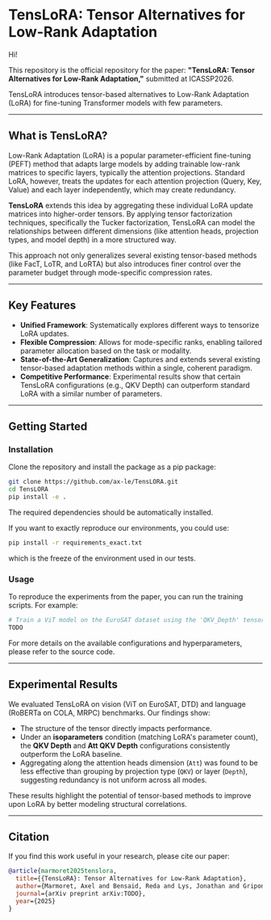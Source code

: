 # TensLoRA: Tensor Alternatives for Low-Rank Adaptation

Hi!

This repository is the official repository for the paper: **"TensLoRA: Tensor Alternatives for Low-Rank Adaptation,"** submitted at ICASSP2026.

TensLoRA introduces tensor-based alternatives to Low-Rank Adaptation (LoRA) for fine-tuning Transformer models with few parameters.

-----

## What is TensLoRA?

Low-Rank Adaptation (LoRA) is a popular parameter-efficient fine-tuning (PEFT) method that adapts large models by adding trainable low-rank matrices to specific layers, typically the attention projections. Standard LoRA, however, treats the updates for each attention projection (Query, Key, Value) and each layer independently, which may create redundancy.

**TensLoRA** extends this idea by aggregating these individual LoRA update matrices into higher-order tensors. By applying tensor factorization techniques, specifically the Tucker factorization, TensLoRA can model the relationships between different dimensions (like attention heads, projection types, and model depth) in a more structured way.

This approach not only generalizes several existing tensor-based methods (like FacT, LoTR, and LoRTA) but also introduces finer control over the parameter budget through mode-specific compression rates.

-----

## Key Features

  * **Unified Framework**: Systematically explores different ways to tensorize LoRA updates.
  * **Flexible Compression**: Allows for mode-specific ranks, enabling tailored parameter allocation based on the task or modality.
  * **State-of-the-Art Generalization**: Captures and extends several existing tensor-based adaptation methods within a single, coherent paradigm.
  * **Competitive Performance**: Experimental results show that certain TensLoRA configurations (e.g., QKV Depth) can outperform standard LoRA with a similar number of parameters.

-----

## Getting Started

### Installation

Clone the repository and install the package as a pip package:

```bash
git clone https://github.com/ax-le/TensLORA.git
cd TensLORA
pip install -e .
```

The required dependencies should be automatically installed.

If you want to exactly reproduce our environments, you could use:

```bash
pip install -r requirements_exact.txt
```

which is the freeze of the environment used in our tests.

### Usage

To reproduce the experiments from the paper, you can run the training scripts. For example:

```bash
# Train a ViT model on the EuroSAT dataset using the 'QKV_Depth' tensor construction
TODO
```

For more details on the available configurations and hyperparameters, please refer to the source code.

-----

## Experimental Results

We evaluated TensLoRA on vision (ViT on EuroSAT, DTD) and language (RoBERTa on COLA, MRPC) benchmarks. Our findings show:

  * The structure of the tensor directly impacts performance.
  * Under an **isoparameters** condition (matching LoRA's parameter count), the **QKV Depth** and **Att QKV Depth** configurations consistently outperform the LoRA baseline.
  * Aggregating along the attention heads dimension (`Att`) was found to be less effective than grouping by projection type (`QKV`) or layer (`Depth`), suggesting redundancy is not uniform across all modes.

These results highlight the potential of tensor-based methods to improve upon LoRA by better modeling structural correlations.

-----

## Citation

If you find this work useful in your research, please cite our paper:

```bibtex
@article{marmoret2025tenslora,
  title={{TensLoRA}: Tensor Alternatives for Low-Rank Adaptation},
  author={Marmoret, Axel and Bensaid, Reda and Lys, Jonathan and Gripon, Vincent and Leduc-Primeau, Fran\c{c}ois},
  journal={arXiv preprint arXiv:TODO},
  year={2025}
}
```